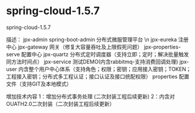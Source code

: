 # spring-cloud-1.5.7
spring-cloud-1.5.7

描述：
jpx-admin spring-boot-admin 分布式微服管理平台 \n
jpx-eureka 注册中心
jpx-gateway 网关（修复大容量吞吐及上限假死问题）
jpx-properties-serve 配置中心
jpx-quartz 分布式定时调度器（支持立即；定时；解决批量触发同方法时间点）
jpx-service 测试DEMO(内含rabbitmq-支持消费回调处理)
jpx-user 内含整个用户中心体系（支持角色；权限；密钥；应用接入密钥；TOKEN；工程接入密钥；分布式多工程认证；接口认证及接口统配权限）
properties 配置文件（支持GIT及本地模式）


增加技术内容
1：增加分布式事务处理 (二次封装工程后续更新)
2：内含对OUATH2.0二次封装（二次封装工程后续更新）
